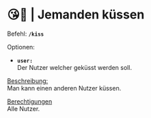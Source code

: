 # 😘💋 | Jemanden küssen

Befehl: **`/kiss`**

Optionen:
- **`user:`**  
  Der Nutzer welcher geküsst werden soll.

<u>Beschreibung:</u>  
 Man kann einen anderen Nutzer küssen.

<u>Berechtigungen</u>  
Alle Nutzer.